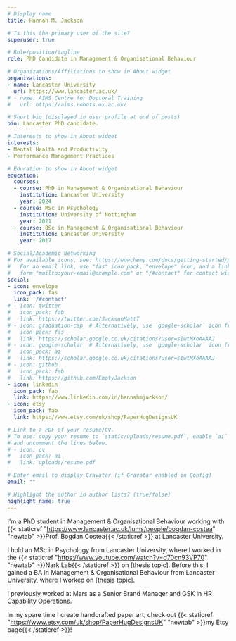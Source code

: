 ```yaml
---
# Display name
title: Hannah M. Jackson

# Is this the primary user of the site?
superuser: true

# Role/position/tagline
role: PhD Candidate in Management & Organisational Behaviour

# Organizations/Affiliations to show in About widget
organizations:
- name: Lancaster University
  url: https://www.lancaster.ac.uk/
# - name: AIMS Centre for Doctoral Training
#   url: https://aims.robots.ox.ac.uk/

# Short bio (displayed in user profile at end of posts)
bio: Lancaster PhD candidate.

# Interests to show in About widget
interests:
- Mental Health and Productivity
- Performance Management Practices

# Education to show in About widget
education:
  courses:
  - course: PhD in Management & Organisational Behaviour
    institution: Lancaster University
    year: 2024
  - course: MSc in Psychology
    institution: University of Nottingham
    year: 2021
  - course: BSc in Management & Organisational Behaviour
    institution: Lancaster University
    year: 2017

# Social/Academic Networking
# For available icons, see: https://wowchemy.com/docs/getting-started/page-builder/#icons
#   For an email link, use "fas" icon pack, "envelope" icon, and a link in the
#   form "mailto:your-email@example.com" or "/#contact" for contact widget.
social:
- icon: envelope
  icon_pack: fas
  link: '/#contact'
# - icon: twitter
#   icon_pack: fab
#   link: https://twitter.com/JacksonMattT
# - icon: graduation-cap  # Alternatively, use `google-scholar` icon from `ai` icon pack
#   icon_pack: fas
#   link: https://scholar.google.co.uk/citations?user=sIwtMXoAAAAJ
# - icon: google-scholar  # Alternatively, use `google-scholar` icon from `ai` icon pack
#   icon_pack: ai
#   link: https://scholar.google.co.uk/citations?user=sIwtMXoAAAAJ
# - icon: github
#   icon_pack: fab
#   link: https://github.com/EmptyJackson
- icon: linkedin
  icon_pack: fab
  link: https://www.linkedin.com/in/hannahmjackson/
- icon: etsy
  icon_pack: fab
  link: https://www.etsy.com/uk/shop/PaperHugDesignsUK

# Link to a PDF of your resume/CV.
# To use: copy your resume to `static/uploads/resume.pdf`, enable `ai` icons in `params.toml`, 
# and uncomment the lines below.
# - icon: cv
#   icon_pack: ai
#   link: uploads/resume.pdf

# Enter email to display Gravatar (if Gravatar enabled in Config)
email: ""

# Highlight the author in author lists? (true/false)
highlight_name: true
---
```


I'm a PhD student in Management & Organisational Behaviour working with {{< staticref "https://www.lancaster.ac.uk/lums/people/bogdan-costea" "newtab" >}}Prof. Bogdan Costea{{< /staticref >}} at Lancaster University.

I hold an MSc in Psychology from Lancaster University, where I worked in the {{< staticref "https://www.youtube.com/watch?v=d70cn93VP70" "newtab" >}}Nark Lab{{< /staticref >}} on [thesis topic]. Before this, I gained a BA in Management & Organisational Behaviour from Lancaster University, where I worked on [thesis topic].

I previously worked at Mars as a Senior Brand Manager and GSK in HR Capability Operations.

In my spare time I create handcrafted paper art, check out {{< staticref "https://www.etsy.com/uk/shop/PaperHugDesignsUK" "newtab" >}}my Etsy page{{< /staticref >}}!

<!-- {{< icon name="download" pack="fas" >}} Download my {{< staticref "uploads/demo_resume.pdf" "newtab" >}}resumé{{< /staticref >}}. -->
